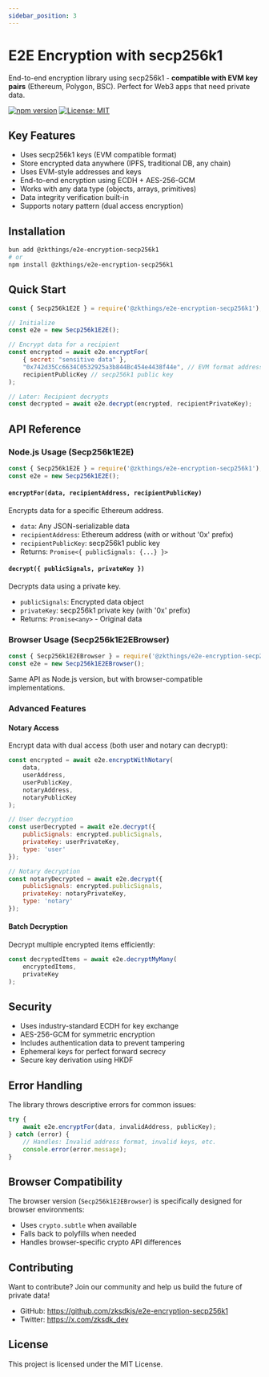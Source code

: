 ```yaml
---
sidebar_position: 3
---
```

# E2E Encryption with secp256k1

End-to-end encryption library using secp256k1 - **compatible with EVM key pairs** (Ethereum, Polygon, BSC). Perfect for Web3 apps that need private data.

[![npm version](https://badge.fury.io/js/%40zkthings%2Fe2e-encryption-secp256k1.svg)](https://www.npmjs.com/package/@zkthings/e2e-encryption-secp256k1)
[![License: MIT](https://img.shields.io/badge/License-MIT-yellow.svg)](https://opensource.org/licenses/MIT)

## Key Features

- Uses secp256k1 keys (EVM compatible format)
- Store encrypted data anywhere (IPFS, traditional DB, any chain)
- Uses EVM-style addresses and keys
- End-to-end encryption using ECDH + AES-256-GCM
- Works with any data type (objects, arrays, primitives)
- Data integrity verification built-in
- Supports notary pattern (dual access encryption)

## Installation

```bash
bun add @zkthings/e2e-encryption-secp256k1
# or
npm install @zkthings/e2e-encryption-secp256k1
```

## Quick Start

```javascript
const { Secp256k1E2E } = require('@zkthings/e2e-encryption-secp256k1');

// Initialize
const e2e = new Secp256k1E2E();

// Encrypt data for a recipient
const encrypted = await e2e.encryptFor(
    { secret: "sensitive data" },
    "0x742d35Cc6634C0532925a3b844Bc454e4438f44e", // EVM format address
    recipientPublicKey // secp256k1 public key
);

// Later: Recipient decrypts
const decrypted = await e2e.decrypt(encrypted, recipientPrivateKey);
```

## API Reference

### Node.js Usage (Secp256k1E2E)

```javascript
const { Secp256k1E2E } = require('@zkthings/e2e-encryption-secp256k1');
const e2e = new Secp256k1E2E();
```

#### `encryptFor(data, recipientAddress, recipientPublicKey)`
Encrypts data for a specific Ethereum address.

- `data`: Any JSON-serializable data
- `recipientAddress`: Ethereum address (with or without '0x' prefix)
- `recipientPublicKey`: secp256k1 public key
- Returns: `Promise<{ publicSignals: {...} }>`

#### `decrypt({ publicSignals, privateKey })`
Decrypts data using a private key.

- `publicSignals`: Encrypted data object
- `privateKey`: secp256k1 private key (with '0x' prefix)
- Returns: `Promise<any>` - Original data

### Browser Usage (Secp256k1E2EBrowser)

```javascript
const { Secp256k1E2EBrowser } = require('@zkthings/e2e-encryption-secp256k1');
const e2e = new Secp256k1E2EBrowser();
```

Same API as Node.js version, but with browser-compatible implementations.

### Advanced Features

#### Notary Access
Encrypt data with dual access (both user and notary can decrypt):

```javascript
const encrypted = await e2e.encryptWithNotary(
    data,
    userAddress,
    userPublicKey,
    notaryAddress,
    notaryPublicKey
);

// User decryption
const userDecrypted = await e2e.decrypt({
    publicSignals: encrypted.publicSignals,
    privateKey: userPrivateKey,
    type: 'user'
});

// Notary decryption
const notaryDecrypted = await e2e.decrypt({
    publicSignals: encrypted.publicSignals,
    privateKey: notaryPrivateKey,
    type: 'notary'
});
```

#### Batch Decryption
Decrypt multiple encrypted items efficiently:

```javascript
const decryptedItems = await e2e.decryptMyMany(
    encryptedItems,
    privateKey
);
```

## Security

- Uses industry-standard ECDH for key exchange
- AES-256-GCM for symmetric encryption
- Includes authentication data to prevent tampering
- Ephemeral keys for perfect forward secrecy
- Secure key derivation using HKDF

## Error Handling

The library throws descriptive errors for common issues:

```javascript
try {
    await e2e.encryptFor(data, invalidAddress, publicKey);
} catch (error) {
    // Handles: Invalid address format, invalid keys, etc.
    console.error(error.message);
}
```

## Browser Compatibility

The browser version (`Secp256k1E2EBrowser`) is specifically designed for browser environments:
- Uses `crypto.subtle` when available
- Falls back to polyfills when needed
- Handles browser-specific crypto API differences

## Contributing

Want to contribute? Join our community and help us build the future of private data!

- GitHub: https://github.com/zksdkjs/e2e-encryption-secp256k1
- Twitter: https://x.com/zksdk_dev

## License

This project is licensed under the MIT License.
